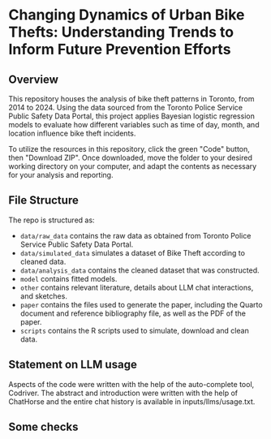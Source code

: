 # Changing Dynamics of Urban Bike Thefts: Understanding Trends to Inform Future Prevention Efforts

## Overview

This repository houses the analysis of bike theft patterns in Toronto, from 2014 to 2024. Using the data sourced from the Toronto Police Service Public Safety Data Portal, this project applies Bayesian logistic regression models to evaluate how different variables such as time of day, month, and location influence bike theft incidents.

To utilize the resources in this repository, click the green "Code" button, then "Download ZIP". Once downloaded, move the folder to your desired working directory on your computer, and adapt the contents as necessary for your analysis and reporting.


## File Structure

The repo is structured as:

-   `data/raw_data` contains the raw data as obtained from Toronto Police Service Public Safety Data Portal.
-   `data/simulated_data` simulates a dataset of Bike Theft according to cleaned data. 
-   `data/analysis_data` contains the cleaned dataset that was constructed.
-   `model` contains fitted models. 
-   `other` contains relevant literature, details about LLM chat interactions, and sketches.
-   `paper` contains the files used to generate the paper, including the Quarto document and reference bibliography file, as well as the PDF of the paper. 
-   `scripts` contains the R scripts used to simulate, download and clean data.


## Statement on LLM usage

Aspects of the code were written with the help of the auto-complete tool, Codriver. The abstract and introduction were written with the help of ChatHorse and the entire chat history is available in inputs/llms/usage.txt.

## Some checks

